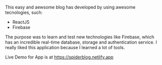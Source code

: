 This easy and aewsome blog has developed by using awesome tecnologies, such:

- ReactJS
- Firebase

The purpose was to learn and test new technologies like Firebase, which has an incredible real-time database, storage and authentication service. I really liked this application because I learned a lot of tools.

Live Demo for App is at https://spiderblog.netlify.app
